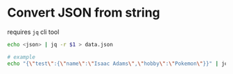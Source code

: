 # Convert JSON from string

requires `jq` cli tool

```bash
echo <json> | jq -r $1 > data.json
```

```bash
# example
echo "{\"test\":{\"name\":\"Isaac Adams\",\"hobby\":\"Pokemon\"}}" | jq -r $1 > data.json
```
